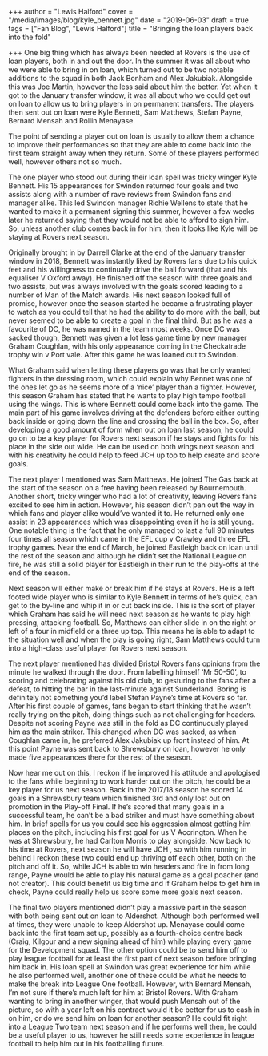 +++
author = "Lewis Halford"
cover = "/media/images/blog/kyle_bennett.jpg"
date = "2019-06-03"
draft = true
tags = ["Fan Blog", "Lewis Halford"]
title = "Bringing the loan players back into the fold"

+++
One big thing which has always been needed at Rovers is the use of loan players, both in and out the door. In the summer it was all about who we were able to bring in on loan, which turned out to be two notable additions to the squad in both Jack Bonham and Alex Jakubiak. Alongside this was Joe Martin, however the less said about him the better. Yet when it got to the January transfer window, it was all about who we could get out on loan to allow us to bring players in on permanent transfers. The players then sent out on loan were Kyle Bennett, Sam Matthews, Stefan Payne, Bernard Mensah and Rollin Menayase.

  <!--more-->

The point of sending a player out on loan is usually to allow them a chance to improve their performances so that they are able to come back into the first team straight away when they return. Some of these players performed well, however others not so much.

The one player who stood out during their loan spell was tricky winger Kyle Bennett. His 15 appearances for Swindon returned four goals and two assists along with a number of rave reviews from Swindon fans and manager alike. This led Swindon manager Richie Wellens to state that he wanted to make it a permanent signing this summer, however a few weeks later he returned saying that they would not be able to afford to sign him. So, unless another club comes back in for him, then it looks like Kyle will be staying at Rovers next season.

Originally brought in by Darrell Clarke at the end of the January transfer window in 2018, Bennett was instantly liked by Rovers fans due to his quick feet and his willingness to continually drive the ball forward (that and his equaliser V Oxford away). He finished off the season with three  goals and two assists, but was always involved with the goals scored leading to a number of Man of the Match awards. His next season looked full of promise, however once the season started he became a frustrating player to watch as you could tell that he had the ability to do more with the ball, but never seemed to be able to create a goal in the final third. But as he was a favourite of DC, he was named in the team most weeks. Once DC was sacked though, Bennett was given a lot less game time by new manager Graham Coughlan, with his only appearance coming in the Checkatrade trophy win v Port vale. After this game he was loaned out to Swindon.

What Graham said when letting these players go was that he only wanted fighters in the dressing room, which could explain why Bennet was one of the ones let go as he seems more of a ‘nice’ player than a fighter. However, this season Graham has stated that he wants to play high tempo football using the wings. This is where Bennett could come back into the game. The main part of his game involves driving at the defenders before either cutting back inside or going down the line and crossing the ball in the box. So, after developing a good amount of form when out on loan last season, he could go on to be a key player for Rovers next season if he stays and fights for his place in the side out wide. He can be used on both wings next season and with his creativity he could help to feed JCH up top to help create and score goals.

The next player I mentioned was Sam Matthews. He joined The Gas back at the start of the season on a free having been released by Bournemouth. Another short, tricky winger who had a lot of creativity, leaving Rovers fans excited to see him in action. However, his season didn’t pan out the way in which fans and player alike would’ve wanted it to. He returned only one assist in 23 appearances which was disappointing even if he is still young. One notable thing is the fact that he only managed to last a full 90 minutes four times all season which came in the EFL cup v Crawley and three EFL trophy games. Near the end of March, he joined Eastleigh back on loan until the rest of the season and although he didn’t set the National League on fire, he was still a solid player for Eastleigh in their run to the play-offs at the end of the season.

Next season will either make or break him if he stays at Rovers. He is a left footed wide player who is similar to Kyle Bennett in terms of he’s quick, can get to the by-line and whip it in or cut back inside. This is the sort of player which Graham has said he will need next season as he wants to play high pressing, attacking football. So, Matthews can either slide in on the right or left of a four in midfield or a three up top. This means he is able to adapt to the situation well and when the play is going right, Sam Matthews could turn into a high-class useful player for Rovers next season. 

The next player mentioned has divided Bristol Rovers fans opinions from the minute he walked through the door. From labelling himself ‘Mr 50-50’, to scoring and celebrating against his old club, to gesturing to the fans after a defeat, to hitting the bar in the last-minute against Sunderland. Boring is definitely not something you’d label Stefan Payne’s time at Rovers so far. After his first couple of games, fans began to start thinking that he wasn’t really trying on the pitch, doing things such as not challenging for headers. Despite not scoring Payne was still in the fold as DC continuously played him as the main striker. This changed when DC was sacked, as when Coughlan came in, he preferred Alex Jakubiak up front instead of him. At this point Payne was sent back to Shrewsbury on loan, however he only made five appearances there for the rest of the season. 

Now hear me out on this, I reckon if he improved his attitude and apologised to the fans while beginning to work harder out on the pitch, he could be a key player for us next season. Back in the 2017/18 season he scored 14 goals in a Shrewsbury team which finished 3rd and only lost out on promotion in the Play-off Final. If he’s scored that many goals in a successful team, he can’t be a bad striker and must have something about him. In brief spells for us you could see his aggression almost getting him places on the pitch, including his first goal for us V Accrington. When he was at Shrewsbury, he had Carlton Morris to play alongside. Now back to his time at Rovers, next season he will have JCH , so with him running in behind I reckon these two could end up thriving off each other, both on the pitch and off it. So, while JCH is able to win headers and fire in from long range, Payne would be able to play his natural game as a goal poacher (and not creator). This could benefit us big time and if Graham helps to get him in check, Payne could really help us score some more goals next season.

The final two players mentioned didn’t play a massive part in the season with both being sent out on loan to Aldershot. Although both performed well at times, they were unable to keep Aldershot up. Menayase could come back into the first team set up, possibly as a fourth-choice centre back (Craig, Kilgour and a new signing ahead of him) while playing every game for the Development squad. The other option could be to send him off to play league football for at least the first part of next season before bringing him back in. His loan spell at Swindon was great experience for him while he also performed well, another one of these could be what he needs to make the break into League One football. However, with Bernard Mensah, I’m not sure if there’s much left for him at Bristol Rovers. With Graham wanting to bring in another winger, that would push Mensah out of the picture, so with a year left on his contract would it be better for us to cash in on him, or do we send him on loan for another season? He could fit right into a League Two team next season and if he performs well then, he could be a useful player to us, however he still needs some experience in league football to help him out in his footballing future.


<script async src="//pagead2.googlesyndication.com/pagead/js/adsbygoogle.js"></script>
<!-- GasCast Blog Ad -->
<ins class="adsbygoogle"
     style="display:block"
     data-ad-client="ca-pub-8805482732507166"
     data-ad-slot="7113725307"
     data-ad-format="auto"
     data-full-width-responsive="true"></ins>
<script>
(adsbygoogle = window.adsbygoogle || []).push({});
</script>